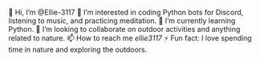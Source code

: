 👋 Hi, I’m @Ellie-3117
👀 I’m interested in coding Python bots for Discord, listening to music, and practicing meditation.
🌱 I’m currently learning Python.
💞️ I’m looking to collaborate on outdoor activities and anything related to nature.
📫 How to reach me _ellie3117_
⚡ Fun fact: I love spending time in nature and exploring the outdoors.

